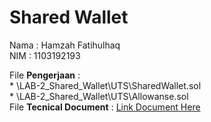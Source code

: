 # Shared Wallet
Nama    : Hamzah Fatihulhaq <br />
NIM     : 1103192193 <br />

File **Pengerjaan** : <br />
    * \LAB-2_Shared_Wallet\UTS\SharedWallet.sol<br />
    * \LAB-2_Shared_Wallet\UTS\Allowanse.sol<br />
File **Tecnical Document** : [Link Document Here](https://docs.google.com/document/d/1dWrWPXCYkBF5IXiSjMzGKF-jKoz8KIJExCPk4GXX_h8/edit?usp=sharing) <br />